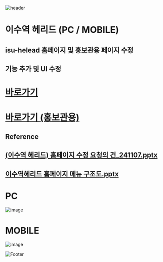 ![header](https://capsule-render.vercel.app/api?type=wave&color=auto&height=150&section=header&text=2024.%2011.%2007&fontSize=60)

# 이수역 헤리드 (PC / MOBILE)
## isu-helead 홈페이지 및 홍보관용 페이지 수정
## 기능 추가 및 UI 수정

# <a href="https://isu-helead.com/"> 바로가기 </a>
# <a href="https://is-helead.com/index.php"> 바로가기 (홍보관용) </a>

## Reference
## [(이수역 헤리드) 홈페이지 수정 요청의 건_241107.pptx](https://github.com/user-attachments/files/17675445/_241107.pptx) <br>
## [이수역헤리드 홈페이지 메뉴 구조도.pptx](https://github.com/user-attachments/files/17675480/default.pptx) <br>

# PC
![image](https://github.com/user-attachments/assets/a182211f-8489-4a7f-afa0-70dac9ef1260) <br>

# MOBILE
![image](https://github.com/user-attachments/assets/b581c2c9-f4c7-4134-a5ba-df494250c2bc)


![Footer](https://capsule-render.vercel.app/api?type=waving&color=auto&height=200&section=footer)







